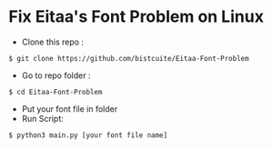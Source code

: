 # Fix Eitaa's Font Problem on Linux

- Clone this repo :
```
$ git clone https://github.com/bistcuite/Eitaa-Font-Problem
```

- Go to repo folder :
```
$ cd Eitaa-Font-Problem
```

- Put your font file in folder 
- Run Script:
```
$ python3 main.py [your font file name]
```
